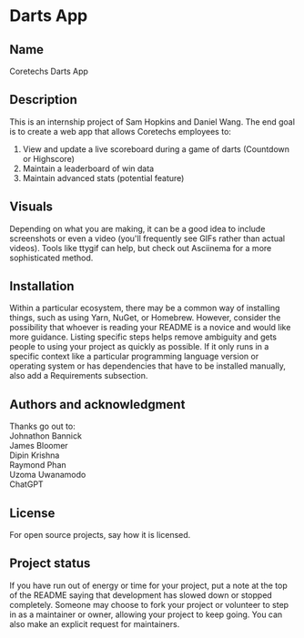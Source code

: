 # Darts App

## Name
Coretechs Darts App

## Description
This is an internship project of Sam Hopkins and Daniel Wang. The end goal is to create a web app that allows Coretechs employees to:
1) View and update a live scoreboard during a game of darts (Countdown or Highscore)
2) Maintain a leaderboard of win data 
3) Maintain advanced stats (potential feature)

## Visuals
Depending on what you are making, it can be a good idea to include screenshots or even a video (you'll frequently see GIFs rather than actual videos). Tools like ttygif can help, but check out Asciinema for a more sophisticated method.

## Installation
Within a particular ecosystem, there may be a common way of installing things, such as using Yarn, NuGet, or Homebrew. However, consider the possibility that whoever is reading your README is a novice and would like more guidance. Listing specific steps helps remove ambiguity and gets people to using your project as quickly as possible. If it only runs in a specific context like a particular programming language version or operating system or has dependencies that have to be installed manually, also add a Requirements subsection.

## Authors and acknowledgment
Thanks go out to:  
Johnathon Bannick  
James Bloomer  
Dipin Krishna  
Raymond Phan  
Uzoma Uwanamodo  
ChatGPT  

## License
For open source projects, say how it is licensed.

## Project status
If you have run out of energy or time for your project, put a note at the top of the README saying that development has slowed down or stopped completely. Someone may choose to fork your project or volunteer to step in as a maintainer or owner, allowing your project to keep going. You can also make an explicit request for maintainers.
